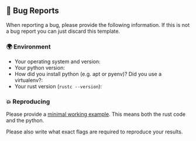 ## 🐛 Bug Reports

When reporting a bug, please provide the following information. If this is not a bug report you can just discard this template.

### 🌍 Environment

 - Your operating system and version:
 - Your python version:
 - How did you install python (e.g. apt or pyenv)? Did you use a virtualenv?:
 - Your rust version (`rustc --version`):

### 💥 Reproducing

Please provide a [minimal working example](https://stackoverflow.com/help/mcve). This means both the rust code and the python.

Please also write what exact flags are required to reproduce your results.
